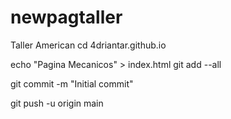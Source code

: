 # newpagtaller
Taller American
cd 4driantar.github.io

echo "Pagina Mecanicos" > index.html
git add --all

git commit -m "Initial commit"

git push -u origin main
